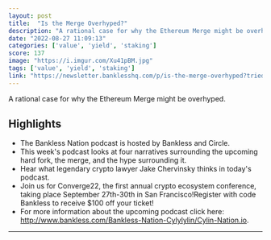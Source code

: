 ```yaml
---
layout: post
title:  "Is the Merge Overhyped?"
description: "A rational case for why the Ethereum Merge might be overhyped."
date: "2022-08-27 11:09:13"
categories: ['value', 'yield', 'staking']
score: 137
image: "https://i.imgur.com/Xu41pBM.jpg"
tags: ['value', 'yield', 'staking']
link: "https://newsletter.banklesshq.com/p/is-the-merge-overhyped?triedSigningIn=true"
---
```


A rational case for why the Ethereum Merge might be overhyped.

## Highlights

- The Bankless Nation podcast is hosted by Bankless and Circle.
- This week's podcast looks at four narratives surrounding the upcoming hard fork, the merge, and the hype surrounding it.
- Hear what legendary crypto lawyer Jake Chervinsky thinks in today's podcast.
- Join us for Converge22, the first annual crypto ecosystem conference, taking place September 27th-30th in San Francisco!Register with code Bankless to receive $100 off your ticket!
- For more information about the upcoming podcast click here: http://www.bankless.com/Bankless-Nation-Cylylylin/Cylin-Nation.io.

---
